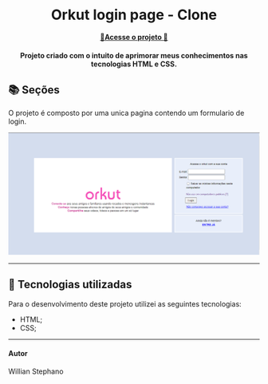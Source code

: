 <h1 align="center">
  <br>Orkut login page - Clone
</h1>

<p align="center">
  <a href="https://willianstephano.github.io/Orkut-Clone/">
    <b>🚀Acesse o projeto 🚀</b>
  </a>

<h4 align="center">
  Projeto criado com o intuito de aprimorar meus conhecimentos nas tecnologias HTML e CSS.
</h4>

## 📚 Seções
O projeto é composto por uma  unica pagina contendo um formulario de login.


<img src="Conteudo/previa-img.PNG" alt="Imagem de pré-visualização da pagina">

---

## 💼 Tecnologias utilizadas
Para o desenvolvimento deste projeto utilizei as seguintes tecnologias:

- HTML;
- CSS;

---

#### Autor
Willian Stephano